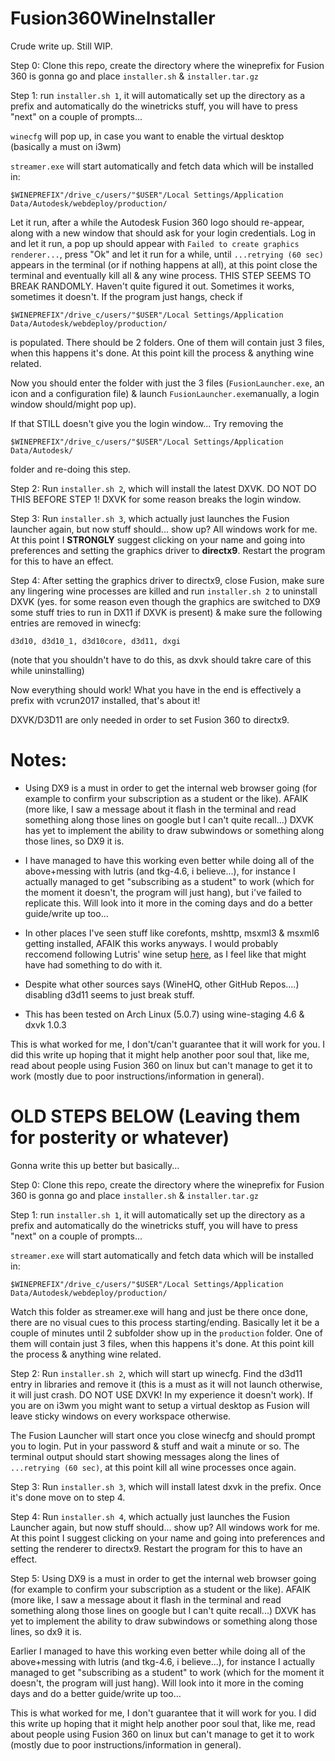 # Fusion360WineInstaller

Crude write up. Still WIP.


Step 0:
Clone this repo, create the directory where the wineprefix for Fusion 360 is gonna go and place ```installer.sh``` & ```installer.tar.gz```

Step 1:
run ```installer.sh 1```, it will automatically set up the directory as a prefix and automatically do the winetricks stuff, you will have to press "next" on a couple of prompts...

```winecfg``` will pop up, in case you want to enable the virtual desktop (basically a must on i3wm)

```streamer.exe``` will start automatically and fetch data which will be installed in:
```
$WINEPREFIX"/drive_c/users/"$USER"/Local Settings/Application Data/Autodesk/webdeploy/production/
```

Let it run, after a while the Autodesk Fusion 360 logo should re-appear, along with a new window that should ask for your login credentials. Log in and let it run, a pop up should appear with ```Failed to create graphics renderer...```, press "Ok" and let it run for a while, until ```...retrying (60 sec)``` appears in the terminal (or if nothing happens at all), at this point close the terminal and eventually kill all & any wine process. 
THIS STEP SEEMS TO BREAK RANDOMLY. Haven't quite figured it out. Sometimes it works, sometimes it doesn't. 
If the program just hangs, check if 
```
$WINEPREFIX"/drive_c/users/"$USER"/Local Settings/Application Data/Autodesk/webdeploy/production/
```
is populated. There should be 2 folders. One of them will contain just 3 files, when this happens it's done. At this point kill the process & anything wine related.

Now you should enter the folder with just the 3 files (```FusionLauncher.exe```, an icon and a configuration file) & launch ```FusionLauncher.exe```manually, a login window should/might pop up).

If that STILL doesn't give you the login window... Try removing the

```
$WINEPREFIX"/drive_c/users/"$USER"/Local Settings/Application Data/Autodesk/
```
folder and re-doing this step.

Step 2:
Run ```installer.sh 2```, which will install the latest DXVK. DO NOT DO THIS BEFORE STEP 1! DXVK for some reason breaks the login window.

Step 3:
Run ```installer.sh 3```, which actually just launches the Fusion launcher again, but now stuff should... show up? All windows work for me. At this point I **STRONGLY** suggest clicking on your name and going into preferences and setting the graphics driver to **directx9**. Restart the program for this to have an effect.

Step 4:
After setting the graphics driver to directx9, close Fusion, make sure any lingering wine processes are killed and run ```installer.sh 2``` to uninstall DXVK (yes. for some reason even though the graphics are switched to DX9 some stuff tries to run in DX11 if DXVK is present) & make sure the following entries are removed in winecfg:
```
d3d10, d3d10_1, d3d10core, d3d11, dxgi
```
(note that you shouldn't have to do this, as dxvk should takre care of this while uninstalling)

Now everything should work! What you have in the end is effectively a prefix with vcrun2017 installed, that's about it!

DXVK/D3D11 are only needed in order to set Fusion 360 to directx9.

# Notes:

* Using DX9 is a must in order to get the internal web browser going (for example to confirm your subscription as a student or the like). AFAIK (more like, I saw a message about it flash in the terminal and read something along those lines on google but I can't quite recall...) DXVK has yet to implement the ability to draw subwindows or something along those lines, so DX9 it is. 

* I have managed to have this working even better while doing all of the above+messing with lutris (and tkg-4.6, i believe...), for instance I actually managed to get "subscribing as a student" to work (which for the moment it doesn't, the program will just hang), but i've failed to replicate this. Will look into it more in the coming days and do a better guide/write up too...

* In other places I've seen stuff like corefonts, mshttp, msxml3 & msxml6 getting installed, AFAIK this works anyways. I would probably reccomend following Lutris' wine setup [here](https://github.com/lutris/lutris/wiki/Wine-Dependencies), as I feel like that might have had something to do with it.

* Despite what other sources says (WineHQ, other GitHub Repos....) disabling d3d11 seems to just break stuff.

* This has been tested on Arch Linux (5.0.7) using wine-staging 4.6 & dxvk 1.0.3

This is what worked for me, I don't/can't guarantee that it will work for you. I did this write up hoping that it might help another poor soul that, like me, read about people using Fusion 360 on linux but can't manage to get it to work (mostly due to poor instructions/information in general).




# OLD STEPS BELOW (Leaving them for posterity or whatever)


Gonna write this up better but basically...

Step 0:
Clone this repo, create the directory where the wineprefix for Fusion 360 is gonna go and place ```installer.sh``` & ```installer.tar.gz```

Step 1:
run ```installer.sh 1```, it will automatically set up the directory as a prefix and automatically do the winetricks stuff, you will have to press "next" on a couple of prompts...

```streamer.exe``` will start automatically and fetch data which will be installed in:
```
$WINEPREFIX"/drive_c/users/"$USER"/Local Settings/Application Data/Autodesk/webdeploy/production/
```

Watch this folder as streamer.exe will hang and just be there once done, there are no visual cues to this process starting/ending. Basically let it be a couple of minutes until 2 subfolder show up in the ```production``` folder. One of them will contain just 3 files, when this happens it's done. At this point kill the process & anything wine related.

Step 2:
Run ```installer.sh 2```, which will start up winecfg. Find the d3d11 entry in libraries and remove it (this is a must as it will not launch otherwise, it will just crash. DO NOT USE DXVK! In my experience it doesn't work). If you are on i3wm you might want to setup a virtual desktop as Fusion will leave sticky windows on every workspace otherwise. 

The Fusion Launcher will start once you close winecfg and should prompt you to login. Put in your password & stuff and wait a minute or so. The terminal output should start showing messages along the lines of ```...retrying (60 sec)```, at this point kill all wine processes once again.

Step 3:
Run ```installer.sh 3```, which will install latest dxvk in the prefix. Once it's done move on to step 4.

Step 4:
Run ```installer.sh 4```, which actually just launches the Fusion Launcher again, but now stuff should... show up? All windows work for me. At this point I suggest clicking on your name and going into preferences and setting the renderer to directx9. Restart the program for this to have an effect.

Step 5:
Using DX9 is a must in order to get the internal web browser going (for example to confirm your subscription as a student or the like). AFAIK (more like, I saw a message about it flash in the terminal and read something along those lines on google but I can't quite recall...) DXVK has yet to implement the ability to draw subwindows or something along those lines, so dx9 it is. 

Earlier I managed to have this working even better while doing all of the above+messing with lutris (and tkg-4.6, i believe...), for instance I actually managed to get "subscribing as a student" to work (which for the moment it doesn't, the program will just hang). Will look into it more in the coming days and do a better guide/write up too...


This is what worked for me, I don't guarantee that it will work for you. I did this write up hoping that it might help another poor soul that, like me, read about people using Fusion 360 on linux but can't manage to get it to work (mostly due to poor instructions/information in general).
